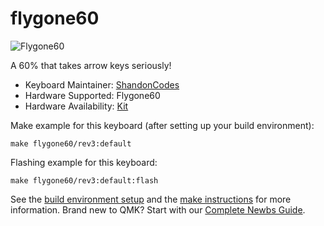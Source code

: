 # flygone60

![Flygone60](https://i.imgur.com/x63gMG2h.jpeg)

A 60% that takes arrow keys seriously!

* Keyboard Maintainer: [ShandonCodes](https://github.com/ShandonCodes)
* Hardware Supported: Flygone60
* Hardware Availability: [Kit](https://www.etsy.com/listing/1025415290/flygone60-keyboard-kit?ga_order=most_relevant&ga_search_type=all&ga_view_type=gallery&ga_search_query=flygone60&ref=sr_gallery-1-13&organic_search_click=1&frs=1)

Make example for this keyboard (after setting up your build environment):

    make flygone60/rev3:default

Flashing example for this keyboard:

    make flygone60/rev3:default:flash

See the [build environment setup](https://docs.qmk.fm/#/getting_started_build_tools) and the [make instructions](https://docs.qmk.fm/#/getting_started_make_guide) for more information. Brand new to QMK? Start with our [Complete Newbs Guide](https://docs.qmk.fm/#/newbs).

